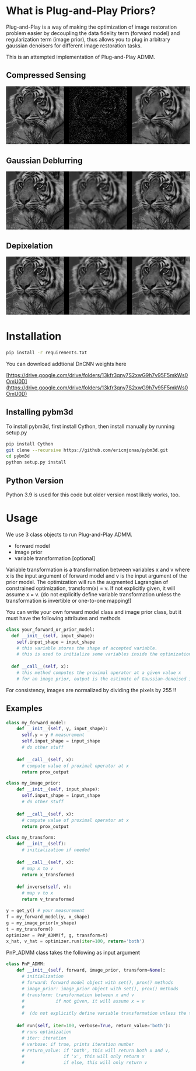 # What is Plug-and-Play Priors?
Plug-and-Play is a way of making the optimization of image restoration problem easier by decoupling the data fidelity term (forward model) and regularization term (image prior), thus allows you to plug in arbitrary gaussian denoisers for different image restoration tasks.

This is an attempted implementation of Plug-and-Play ADMM.

## Compressed Sensing
![Alt text](result/tiger_dncnn.png?raw=true "Compressed Sensing")

## Gaussian Deblurring
![Alt text](result/gaussian_deblur_1515.PNG?raw=true "Gaussian Deblurring")

## Depixelation
![Alt text](result/depixelize_result.PNG?raw=true "Depixelation")

# Installation

```bash
pip install -r requirements.txt
```

You can download addtional DnCNN weights here

[https://drive.google.com/drive/folders/13kfr3qny7S2xwG9h7v95F5mkWs0OmU0D](https://drive.google.com/drive/folders/13kfr3qny7S2xwG9h7v95F5mkWs0OmU0D)

## Installing pybm3d

To install pybm3d, first install Cython, then install manually by running setup.py
```bash
pip install Cython
git clone --recursive https://github.com/ericmjonas/pybm3d.git
cd pybm3d
python setup.py install
```

## Python Version
Python 3.9 is used for this code but older version most likely works, too.

# Usage

We use 3 class objects to run Plug-and-Play ADMM.
- forward model
- image prior
- variable transformation [optional]

Variable transformation is a transformation between variables x and v where x is the input argument of forward model and v is the input argument of the prior model. The optimization will run the augmented Lagrangian of constrained optimization, transform(x) = v. If not explicitly given, it will assume x = v. (do not explicitly define variable transformation unless the transformation is invertible or one-to-one mapping!)

You can write your own forward model class and image prior class, but it must have the following attributes and methods
```python
class your_forward_or_prior_model:
  def __init__(self, input_shape):
    self.input_shape = input_shape
    # this variable stores the shape of accepted variable.
    # this is used to initialize some variables inside the optimization algorithm.

  def __call__(self, x):
    # this method computes the proximal operator at a given value x
    # for an image prior, output is the estimate of Gaussian-denoised image
```
For consistency, images are normalized by dividing the pixels by 255 !!

## Examples
```python
class my_forward_model:
    def __init__(self, y, input_shape):
      self.y = y # measurement
      self.input_shape = input_shape
      # do other stuff

    def __call__(self, x):
      # compute value of proximal operator at x
      return prox_output
```

```python
class my_image_prior:
    def __init__(self, input_shape):
      self.input_shape = input_shape
      # do other stuff

    def __call__(self, x):
      # compute value of proximal operator at x
      return prox_output
```

```python
class my_transform:
    def __init__(self):
      # initialization if needed

    def __call__(self, x):
      # map x to v
      return x_transformed

    def inverse(self, v):
      # map v to x
      return v_transformed
```

```python
y = get_y() # your measurement
f = my_forward_model(y, x_shape)
g = my_image_prior(v_shape)
t = my_transform()
optimizer = PnP_ADMM(f, g, transform=t)
x_hat, v_hat = optimizer.run(iter=100, return='both')
```

PnP_ADMM class takes the following as input argument
```python
class PnP_ADMM:
    def __init__(self, forward, image_prior, transform=None):
      # initialization
      # forward: forward model object with set(), prox() methods
      # image_prior: image_prior object with set(), prox() methods
      # transform: transformation between x and v
      #            if not given, it will assume x = v
      #
      #  (do not explicitly define variable transformation unless the transformation is invertible or one-to-one mapping!)

    def run(self, iter=100, verbose=True, return_value='both'):
      # runs optimization
      # iter: iteration
      # verbose: if true, prints iteration number
      # return_value: if 'both', this will return both x and v,
      #               if 'x', this will only return x
      #               if else, this will only return v                
```
